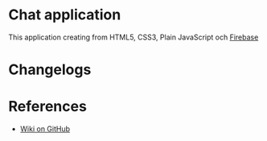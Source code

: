 # Chat application
This application creating from HTML5, CSS3, Plain JavaScript och [Firebase](https://firebase.google.com/)

# Changelogs

# References
* [Wiki on GitHub](https://github.com/nguyenkhois/chat-application/wiki)
